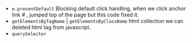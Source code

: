 - `e.preventDefault` Blocking default click handling, when we click anchor link # , jumped top of the page but this code fixed it.
- `getElementsByTagName` | `getElementsByClassName` html collection we can deleted html tag from javascript.
- `querySelector`
